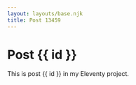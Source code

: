 ```yaml
---
layout: layouts/base.njk
title: Post 13459
---
```


# Post {{ id }}

This is post {{ id }} in my Eleventy project.
